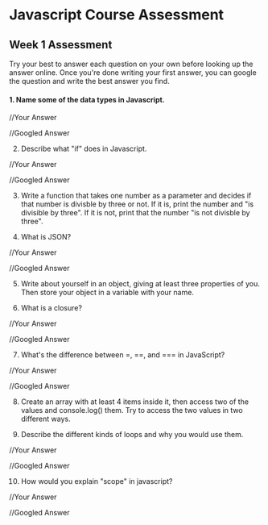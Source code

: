 # Javascript Course Assessment

## Week 1 Assessment

Try your best to answer each question on your own before looking up the answer online. Once you're done writing your first answer, you can google the question and write the best answer you find.

#### 1. Name some of the data types in Javascript.

  //Your Answer
  
  
  //Googled Answer


2. Describe what "if" does in Javascript.

  //Your Answer
  
  
  //Googled Answer


3. Write a function that takes one number as a parameter and decides if that number is divisble by three or not. If it is, print the number and "is divisible by three". If it is not, print that the number "is not divisble by three".

4. What is JSON?

  //Your Answer
  
  
  //Googled Answer

5. Write about yourself in an object, giving at least three properties of you. Then store your object in a variable with your name.

6. What is a closure?

  //Your Answer
  
  
  //Googled Answer

7. What's the difference between =, ==, and === in JavaScript?

  //Your Answer
  
  
  //Googled Answer

8. Create an array with at least 4 items inside it, then access two of the values and console.log() them. Try to access the two values in two different ways.

9. Describe the different kinds of loops and why you would use them.

  //Your Answer
  
  
  //Googled Answer
  
10. How would you explain "scope" in javascript?

  //Your Answer
  
  
  //Googled Answer
